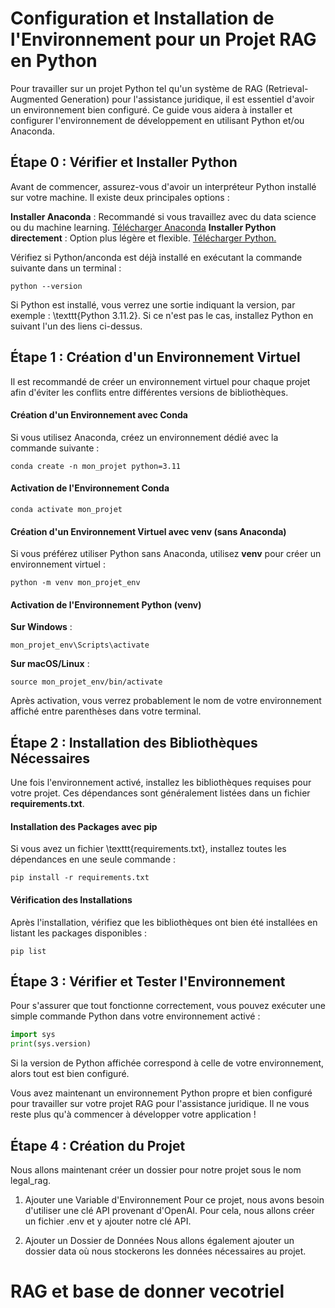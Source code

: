 
# Configuration et Installation de l'Environnement pour un Projet RAG en Python

Pour travailler sur un projet Python tel qu'un système de RAG (Retrieval-Augmented Generation) pour l'assistance juridique, il est essentiel d'avoir un environnement bien configuré. Ce guide vous aidera à installer et configurer l'environnement de développement en utilisant Python et/ou Anaconda.

## Étape 0 : Vérifier et Installer Python
Avant de commencer, assurez-vous d'avoir un interpréteur Python installé sur votre machine. Il existe deux principales options :

**Installer Anaconda** : Recommandé si vous travaillez avec du data science ou du machine learning. [Télécharger Anaconda](https://www.anaconda.com/download)
**Installer Python directement** : Option plus légère et flexible. [Télécharger Python.](https://www.python.org/downloads/)

Vérifiez si Python/anconda est déjà installé en exécutant la commande suivante dans un terminal :

```shell
python --version
```

Si Python est installé, vous verrez une sortie indiquant la version, par exemple : \texttt{Python 3.11.2}.
Si ce n'est pas le cas, installez Python en suivant l'un des liens ci-dessus.

## Étape 1 : Création d'un Environnement Virtuel
Il est recommandé de créer un environnement virtuel pour chaque projet afin d'éviter les conflits entre différentes versions de bibliothèques.

#### Création d'un Environnement avec Conda
Si vous utilisez Anaconda, créez un environnement dédié avec la commande suivante :
```shell
conda create -n mon_projet python=3.11
```

#### Activation de l'Environnement Conda
```shell
conda activate mon_projet
```

#### Création d'un Environnement Virtuel avec venv (sans Anaconda)
Si vous préférez utiliser Python sans Anaconda, utilisez **venv** pour créer un environnement virtuel :
```shell
python -m venv mon_projet_env
```

#### Activation de l'Environnement Python (venv)

**Sur Windows** :
```shell
mon_projet_env\Scripts\activate
```
**Sur macOS/Linux** :

```shell
source mon_projet_env/bin/activate
```


Après activation, vous verrez probablement le nom de votre environnement affiché entre parenthèses dans votre terminal.

## Étape 2 : Installation des Bibliothèques Nécessaires
Une fois l'environnement activé, installez les bibliothèques requises pour votre projet. Ces dépendances sont généralement listées dans un fichier **requirements.txt**.

#### Installation des Packages avec pip
Si vous avez un fichier \texttt{requirements.txt}, installez toutes les dépendances en une seule commande :
```shell
pip install -r requirements.txt
```

#### Vérification des Installations
Après l'installation, vérifiez que les bibliothèques ont bien été installées en listant les packages disponibles :
```shell
pip list
```

## Étape 3 : Vérifier et Tester l'Environnement
Pour s'assurer que tout fonctionne correctement, vous pouvez exécuter une simple commande Python dans votre environnement activé :
```Python
import sys
print(sys.version)

```

Si la version de Python affichée correspond à celle de votre environnement, alors tout est bien configuré.

Vous avez maintenant un environnement Python propre et bien configuré pour travailler sur votre projet RAG pour l'assistance juridique. Il ne vous reste plus qu'à commencer à développer votre application !

## Étape 4 : Création du Projet
Nous allons maintenant créer un dossier pour notre projet sous le nom legal_rag.

1. Ajouter une Variable d'Environnement
Pour ce projet, nous avons besoin d'utiliser une clé API provenant d'OpenAI. Pour cela, nous allons créer un fichier .env et y ajouter notre clé API.

2. Ajouter un Dossier de Données
Nous allons également ajouter un dossier data où nous stockerons les données nécessaires au projet.

# RAG et base de donner vecotriel